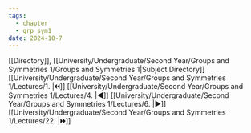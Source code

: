 ```yaml
---
tags:
  - chapter
  - grp_sym1
date: 2024-10-7
---
```

[[Directory]], [[University/Undergraduate/Second Year/Groups and Symmetries 1/Groups and Symmetries 1|Subject Directory]]
[[University/Undergraduate/Second Year/Groups and Symmetries 1/Lectures/1. |🞀🞀]] [[University/Undergraduate/Second Year/Groups and Symmetries 1/Lectures/4. |◀]] [[University/Undergraduate/Second Year/Groups and Symmetries 1/Lectures/6. |▶]] [[University/Undergraduate/Second Year/Groups and Symmetries 1/Lectures/22. |🞂🞂]]
# 
## 
### 